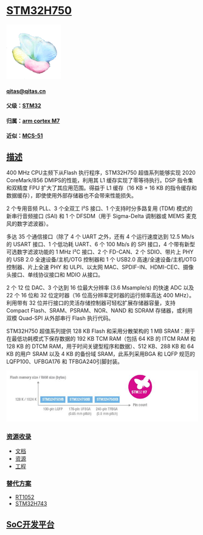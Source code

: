 ﻿# [STM32H750](https://github.com/sochub/STM32H750) 
[![sites](SoC/SoC.png)](http://www.qitas.cn) 
####  qitas@qitas.cn
#### 父级：[STM32](https://github.com/sochub/STM32)
#### 归属：[arm cortex M7](https://github.com/sochub/CM7)
#### 近似：[MCS-51](https://github.com/sochub/MCS-51)

## [描述](https://github.com/sochub/STM32H750/wiki) 

400 MHz CPU主频下从Flash 执行程序，STM32H750 超值系列能够实现 2020 CoreMark/856 DMIPS的性能，利用其 L1 缓存实现了零等待执行。DSP 指令集和双精度 FPU 扩大了其应用范围。得益于 L1 缓存（16 KB + 16 KB 的指令缓存和数据缓存），即使使用外部存储器也不会带来性能损失。

2 个专用音频 PLL、3 个全双工 I²S 接口、1 个支持时分多路复用 (TDM) 模式的新串行音频接口 (SAI) 和 1 个 DFSDM（用于 Sigma-Delta 调制器或 MEMS 麦克风的数字滤波器）。

多达 35 个通信接口（除了 4 个 UART 之外，还有 4 个运行速度达到 12.5 Mb/s 的 USART 接口、1 个低功耗 UART、6 个 100 Mb/s 的 SPI 接口，4 个带有新型可选数字滤波功能的 1 MHz I²C 接口、2 个 FD-CAN、2 个 SDIO、带片上 PHY 的 USB 2.0 全速设备/主机/OTG 控制器和 1 个 USB2.0 高速/全速设备/主机/OTG 控制器、片上全速 PHY 和 ULPI、以太网 MAC、SPDIF-IN、HDMI-CEC、摄像头接口、单线协议接口和 MDIO 从接口。

2 个 12 位 DAC、3 个达到 16 位最大分辨率 (3.6 Msample/s) 的快速 ADC 以及 22 个 16 位和 32 位定时器（16 位高分辨率定时器的运行频率高达 400 MHz）。利用带有 32 位并行接口的灵活存储控制器可轻松扩展存储器容量，支持 Compact Flash、SRAM、PSRAM、NOR、NAND 和 SDRAM 存储器，或利用双模 Quad-SPI 从外部串行 Flash 执行代码。

STM32H750 超值系列提供 128 KB Flash 和采用分散架构的 1 MB SRAM：用于在最低功耗模式下保存数据的 192 KB TCM RAM（包括 64 KB 的 ITCM RAM 和 128 KB 的 DTCM RAM，用于时间关键型程序和数据）、512 KB、288 KB 和 64 KB 的用户 SRAM 以及 4 KB 的备份域 SRAM，此系列采用BGA 和 LQFP 规范的 LQFP100、UFBGA176 和 TFBGA240引脚封装。

[![sites](SoC/STM32H750.png)](https://www.st.com/zh/microcontrollers-microprocessors/stm32h750-value-line.html) 

### [资源收录](https://github.com/sochub/STM32H750)

- [文档](docs/)
- [资源](src/)
- [工程](project/)

### [替代方案](https://github.com/sochub/STM32H750)

- [RT1052](https://github.com/sochub/RT1052)
- [STM32H743](https://github.com/sochub/STM32H743)  

##  [SoC开发平台](http://www.qitas.cn)  



